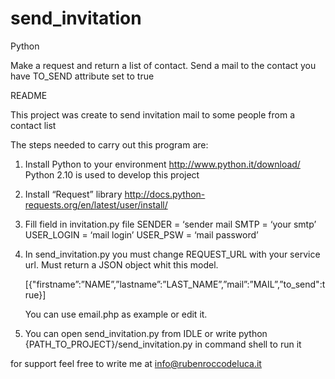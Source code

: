 # send_invitation

Python

Make a request and return a list of contact. Send a mail to the contact you have TO_SEND attribute set to true


README


This project was create to send invitation mail to some people from a contact list

The steps needed to carry out this program are:

1) Install Python to your environment  http://www.python.it/download/ 
    Python 2.10 is used to develop this project

2) Install “Request” library  http://docs.python-requests.org/en/latest/user/install/

3) Fill field in invitation.py file
   	SENDER      	=  ‘sender mail
    	SMTP          	=  ‘your smtp’	
    	USER_LOGIN  =  ‘mail login’
    	USER_PSW     =  ‘mail password’

4) In send_invitation.py  you must change REQUEST_URL with your service url. Must return a JSON object whit this model.
	
	[{"firstname”:”NAME”,”lastname”:”LAST_NAME”,”mail”:”MAIL”,”to_send":true}]
	
	 You can use email.php as example or edit it. 


5) You can open send_invitation.py from IDLE or write python {PATH_TO_PROJECT}/send_invitation.py in command shell to  run it 


for support feel free to write me at info@rubenroccodeluca.it
